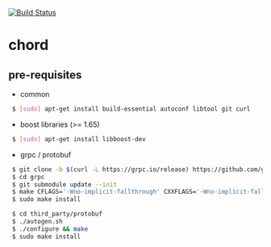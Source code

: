 [![Build Status](https://circleci.com/gh/winternet/chord/tree/master.svg?style=shield&circle-token=06884550effac32786aa01b3638bdd15e8baa03b)](https://circleci.com/gh/winternet/chord)

# chord

## pre-requisites

* common
```sh
 $ [sudo] apt-get install build-essential autoconf libtool git curl
```

* boost libraries (>= 1.65)
```sh
 $ [sudo] apt-get install libboost-dev
```

* grpc / protobuf
```sh
 $ git clone -b $(curl -L https://grpc.io/release) https://github.com/grpc/grpc
 $ cd grpc
 $ git submodule update --init
 $ make CFLAGS='-Wno-implicit-fallthrough' CXXFLAGS='-Wno-implicit-fallthrough'
 $ sudo make install
```

```sh
 $ cd third_party/protobuf
 $ ./autogen.sh
 $ ./configure && make
 $ sudo make install
```
